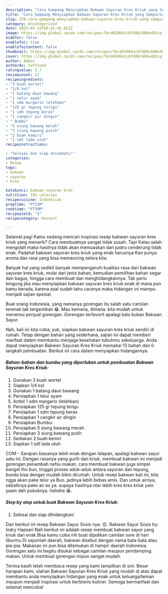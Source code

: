 ```yaml
---
description: "Cara Gampang Menyiapkan Bakwan Sayuran Kres Kriuk yang Sempurna, Buat Buka Puasa Enak Banget"
title: "Cara Gampang Menyiapkan Bakwan Sayuran Kres Kriuk yang Sempurna, Buat Buka Puasa Enak Banget"
slug: 378-cara-gampang-menyiapkan-bakwan-sayuran-kres-kriuk-yang-sempurna-buat-buka-puasa-enak-banget
category: Uncategorized
date: 2023-03-15T00:41:45.651Z
image: https://img-global.cpcdn.com/recipes/fbc4020641c6fd80/680x482cq70/bakwan-sayuran-kres-kriuk-foto-resep-utama.jpg
hideToc: false
enableToc: true
enableTocContent: false
thumbnail: https://img-global.cpcdn.com/recipes/fbc4020641c6fd80/680x482cq70/bakwan-sayuran-kres-kriuk-foto-resep-utama.jpg
cover: https://img-global.cpcdn.com/recipes/fbc4020641c6fd80/680x482cq70/bakwan-sayuran-kres-kriuk-foto-resep-utama.jpg
author: Admin
authorAv: notfound
ratingvalue: 3.7
reviewcount: 12
recipeingredient:
- "3 buah wortel"
- "1/4 kol"
- "1 batang daun bawang"
- "1 telur ayam"
- "1 sdm margarin lelehkan"
- "125 gr tepung terigu"
- "1 sdm tepung beras"
- "1 cangkir air dingin"
- " Bumbu"
- "5 siung bawang merah"
- "3 siung bawang putih"
- "2 buah kemiri"
- "1 sdt lada utuh"
recipeinstructions:

- "Selesai dan siap dinikmati!"
categories:
- Resep
tags:
- bakwan
- sayuran
- kres

katakunci: bakwan sayuran kres 
nutrition: 195 calories
recipecuisine: Indonesian
preptime: "PT23M"
cooktime: "PT39M"
recipeyield: "3"
recipecategory: Dessert

---
```



Selamat pagi Kamu sedang mencari inspirasi resep bakwan sayuran kres kriuk yang menarik? Cara membuatnya sangat tidak susah. Tapi Kalau salah mengolah maka hasilnya tidak akan memuaskan dan justru cenderung tidak enak. Padahal bakwan sayuran kres kriuk yang enak harusnya Kan punya aroma dan rasa yang bisa memancing selera kita.


Banyak hal yang sedikit banyak mempengaruhi kualitas rasa dari bakwan sayuran kres kriuk, mulai dari jenis bahan, kemudian pemilihan bahan segar dan bagus, hingga cara membuat dan menghidangkannya. Tak perlu bingung jika mau menyiapkan bakwan sayuran kres kriuk enak di mana pun kamu berada, karena asal sudah tahu caranya maka hidangan ini mampu menjadi sajian spesial.

Buat orang Indonesia, yang namanya gorengan itu salah satu camilan terenak tak tergantikan 😁. Mau kemana, dimana. kita mudah untuk menemui penjual gorengan. Gorengan terfavorit apalagi kalo bukan Bakwan Sayur.


Nah, kali ini kita coba, yuk, siapkan bakwan sayuran kres kriuk sendiri di rumah. Tetap dengan bahan yang sederhana, sajian ini dapat memberi manfaat dalam membantu menjaga kesehatan tubuhmu sekeluarga. Anda dapat menyiapkan Bakwan Sayuran Kres Kriuk memakai 13 bahan dan 0 langkah pembuatan. Berikut ini cara dalam menyiapkan hidangannya.

<!--inarticleads1-->

##### Bahan-bahan dan bumbu yang diperlukan untuk pembuatan Bakwan Sayuran Kres Kriuk:

1. Gunakan 3 buah wortel
1. Siapkan 1/4 kol
1. Gunakan 1 batang daun bawang
1. Persiapkan 1 telur ayam
1. Ambil 1 sdm margarin (lelehkan)
1. Persiapkan 125 gr tepung terigu
1. Persiapkan 1 sdm tepung beras
1. Persiapkan 1 cangkir air dingin
1. Persiapkan  Bumbu:
1. Persiapkan 5 siung bawang merah
1. Persiapkan 3 siung bawang putih
1. Sediakan 2 buah kemiri
1. Siapkan 1 sdt lada utuh


COM - Sarapan biasanya lebih enak dengan lalapan, apalagi bakwan sayur satu ini. Dengan rasanya yang gurih dan kriuk, membuat bakwan ini menjadi gorengan penambah nafsu makan. cara membuat bakwan juga simpel banget lho bun, tinggal proses aduk-aduk antara sayuran dan tepung, bunda bisa dengan mudah bikin dirumah. Untuk resep bakwan kali ini, kita ngga akan pake telur ya Bun. jadinya lebih bebas amis. Dan untuk airnya, sebaiknya pake air es ya. supaya hasilnya ntar lebih kres kres kriuk yam yaam deh pokoknya. hehehe 😁. 

<!--inarticleads2-->

##### Step by step untuk buat Bakwan Sayuran Kres Kriuk:


1. Selesai dan siap dihidangkan!

Dan berikut ini resep Bakwan Sayur Sosis nya. 😊. Bakwan Sayur Sosis by: Indry Hapsari Nah berikut ini adalah resep membuat bakwan sayur yang kriuk dan enak Bisa kamu coba nih buat dijadikan camilan sore di hari liburmu Di sejumlah daerah, bakwan disebut dengan nama bala-bala atau pia-pia. Makanan ini pun bisa ditemukan di hampir daerah Indonesia. Gorengan satu ini begitu disukai sebagai camilan maupun pendamping makan. Untuk membuat gorengan inipun sangat mudah. 

Terima kasih telah membaca resep yang kami tampilkan di sini. Besar harapan kami, olahan Bakwan Sayuran Kres Kriuk yang mudah di atas dapat membantu anda menyiapkan hidangan yang enak untuk keluarga/teman maupun menjadi inspirasi untuk berbisnis kuliner. Semoga bermanfaat dan selamat mencoba!
